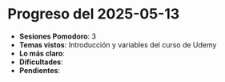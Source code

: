 # Progreso del 2025-05-13

- **Sesiones Pomodoro**: 3
- **Temas vistos**: Introducción y variables del curso de Udemy
- **Lo más claro**:
- **Dificultades**:
- **Pendientes**:
